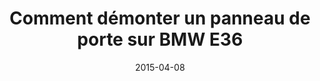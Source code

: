---
layout: post
title:  " Comment démonter un panneau de porte sur BMW E36  "
description: 
tags: tuto, comment, demonter, panneau, porte, avant, bmw, e36,
date: 2015-04-08
img: generic-video.jpg
categories: BMW	
modele: ---> E36
video: Vj0ijhND97Y
t_time: 15 minutes
t_difficulty: débutant
t_saving: économisez 20€ minimum
---